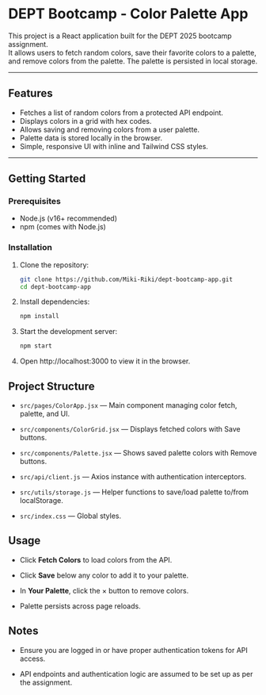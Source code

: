 # DEPT Bootcamp - Color Palette App

This project is a React application built for the DEPT 2025 bootcamp assignment.  
It allows users to fetch random colors, save their favorite colors to a palette, and remove colors from the palette. The palette is persisted in local storage.

---

## Features

- Fetches a list of random colors from a protected API endpoint.
- Displays colors in a grid with hex codes.
- Allows saving and removing colors from a user palette.
- Palette data is stored locally in the browser.
- Simple, responsive UI with inline and Tailwind CSS styles.

---

## Getting Started

### Prerequisites

- Node.js (v16+ recommended)
- npm (comes with Node.js)

### Installation

1. Clone the repository:

   ```bash
   git clone https://github.com/Miki-Riki/dept-bootcamp-app.git
   cd dept-bootcamp-app

2. Install dependencies:
    ```bash
    npm install

3. Start the development server:
   ```bash
   npm start
   
4. Open http://localhost:3000 to view it in the browser.

## Project Structure
<ul data-start="1211" data-end="1647">
<li data-start="1211" data-end="1293">
<p data-start="1213" data-end="1293"><code data-start="1213" data-end="1237">src/pages/ColorApp.jsx</code> — Main component managing color fetch, palette, and UI.</p>
</li>
<li data-start="1294" data-end="1371">
<p data-start="1296" data-end="1371"><code data-start="1296" data-end="1326">src/components/ColorGrid.jsx</code> — Displays fetched colors with Save buttons.</p>
</li>
<li data-start="1372" data-end="1452">
<p data-start="1374" data-end="1452"><code data-start="1374" data-end="1402">src/components/Palette.jsx</code> — Shows saved palette colors with Remove buttons.</p>
</li>
<li data-start="1453" data-end="1525">
<p data-start="1455" data-end="1525"><code data-start="1455" data-end="1474">src/api/client.js</code> — Axios instance with authentication interceptors.</p>
</li>
<li data-start="1526" data-end="1612">
<p data-start="1528" data-end="1612"><code data-start="1528" data-end="1550">src/utils/storage.js</code> — Helper functions to save/load palette to/from localStorage.</p>
</li>
<li data-start="1613" data-end="1647">
<p data-start="1615" data-end="1647"><code data-start="1615" data-end="1630">src/index.css</code> — Global styles.</p>
</li>
</ul>

## Usage
<ul data-start="1664" data-end="1877">
<li data-start="1664" data-end="1717">
<p data-start="1666" data-end="1717">Click <strong data-start="1672" data-end="1688">Fetch Colors</strong> to load colors from the API.</p>
</li>
<li data-start="1718" data-end="1777">
<p data-start="1720" data-end="1777">Click <strong data-start="1726" data-end="1734">Save</strong> below any color to add it to your palette.</p>
</li>
<li data-start="1778" data-end="1837">
<p data-start="1780" data-end="1837">In <strong data-start="1783" data-end="1799">Your Palette</strong>, click the × button to remove colors.</p>
</li>
<li data-start="1838" data-end="1877">
<p data-start="1840" data-end="1877">Palette persists across page reloads.</p>
</li>
</ul>

## Notes
<ul data-start="1894" data-end="2062">
<li data-start="1894" data-end="1973">
<p data-start="1896" data-end="1973">Ensure you are logged in or have proper authentication tokens for API access.</p>
</li>
<li data-start="1974" data-end="2062">
<p data-start="1976" data-end="2062">API endpoints and authentication logic are assumed to be set up as per the assignment.</p>
</li>
</ul>
